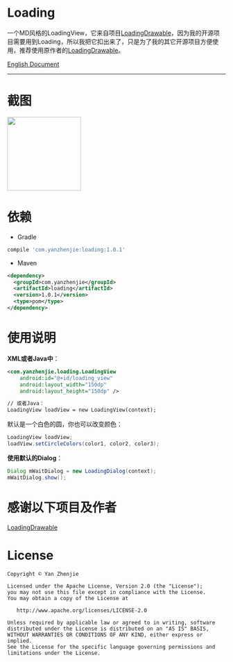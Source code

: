 # Loading

一个MD风格的LoadingView，它来自项目[LoadingDrawable](https://github.com/dinuscxj/LoadingDrawable)，因为我的开源项目需要用到Loading，所以我把它扣出来了，只是为了我的其它开源项目方便使用，推荐使用原作者的[LoadingDrawable](https://github.com/dinuscxj/LoadingDrawable)。

[English Document](./README.md)  

----

# 截图
<image src="./image/1.gif" width="170px"/>

# 依赖
* Gradle
```groovy
compile 'com.yanzhenjie:loading:1.0.1'
```

* Maven
```xml
<dependency>
  <groupId>com.yanzhenjie</groupId>
  <artifactId>loading</artifactId>
  <version>1.0.1</version>
  <type>pom</type>
</dependency>
```

# 使用说明

**XML或者Java中**：  
```xml
<com.yanzhenjie.loading.LoadingView
    android:id="@+id/loading_view"
    android:layout_width="150dp"
    android:layout_height="150dp" />

// 或者Java：
LoadingView loadView = new LoadingView(context);
```

默认是一个白色的圆，你也可以改变颜色：    
```java
LoadingView loadView;
loadView.setCircleColors(color1, color2, color3);
```

**使用默认的Dialog**：  
```java
Dialog mWaitDialog = new LoadingDialog(context);
mWaitDialog.show();
```

# 感谢以下项目及作者
[LoadingDrawable](https://github.com/dinuscxj/LoadingDrawable)

# License
```text
Copyright © Yan Zhenjie

Licensed under the Apache License, Version 2.0 (the "License");
you may not use this file except in compliance with the License.
You may obtain a copy of the License at

   http://www.apache.org/licenses/LICENSE-2.0

Unless required by applicable law or agreed to in writing, software
distributed under the License is distributed on an "AS IS" BASIS,
WITHOUT WARRANTIES OR CONDITIONS OF ANY KIND, either express or implied.
See the License for the specific language governing permissions and
limitations under the License.
```